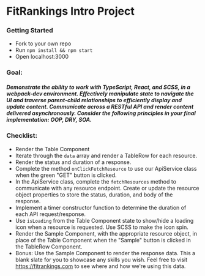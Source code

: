 # FitRankings Intro Project

### Getting Started
- Fork to your own repo
- Run `npm install && npm start`
- Open localhost:3000

### Goal: 
##### Demonstrate the ability to work with TypeScript, React, and SCSS, in a webpack-dev environment. Effectively manipulate state to navigate the UI and traverse parent-child relationships to efficiently display and update content. Communicate across a RESTful API and render content delivered asynchronously. Consider the following principles in your final implementation: OOP, DRY, SOA.

### Checklist:
- Render the Table Component
- Iterate through the `data` array and render a TableRow for each resource.
- Render the status and duration of a response.
- Complete the method `onClickFetchResource` to use our ApiService class when the green "GET" button is clicked. 
- In the ApiService class, complete the `fetchResources` method to communicate with any resource endpoint. Create or update the resource object properties to store the status, duration, and body of the response.
- Implement a timer constructor function to determine the duration of each API request/response.
- Use `isLoading` from the Table Component state to show/hide a loading icon when a resource is requested. Use SCSS to make the icon spin.
- Render the Sample Component, with the appropriate resource object, in place of the Table Component when the "Sample" button is clicked in the TableRow Component.
- Bonus: Use the Sample Component to render the response data. This a blank slate for you to showcase any skills you wish. Feel free to visit https://fitrankings.com to see where and how we're using this data.
